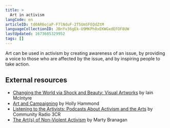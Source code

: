 ```yaml
---
title: >
  Art in activism
langCode: en
articleID: td0AR6ojaP-F7lNduF-2T5UmSFEQdZtM
languageCollectionID: JBnYv36gEk-U9MKPh8xEKWGxdEFOF8UW
lastUpdated: 1673685329952
tags: []
---
```


Art can be used in activism by creating awareness of an issue, by providing a voice to those who are affected by the issue, and by inspiring people to take action.

## **External resources**

-   [Changing the World via Shock and Beauty: Visual Artworks](https://commonslibrary.org/changing-the-world-via-shock-and-beauty-visual-artworks/) by Iain McIntyre
-   [Art and Campaigning](https://commonslibrary.org/art-and-campaigning-lessons-about-the-effective-use-of-art-in-campaigns/) by Holly Hammond
-   [Listening to the Artivists: Podcasts About Activism and the Arts](https://commonslibrary.org/listening-to-the-artivists-podcasts-about-activism-and-the-arts/) by Community Radio 3CR
-   [The Art(s) of Non-Violent Activism](https://commonslibrary.org/changing-the-world-via-shock-and-beauty-visual-artworks/) by Marty Branagan